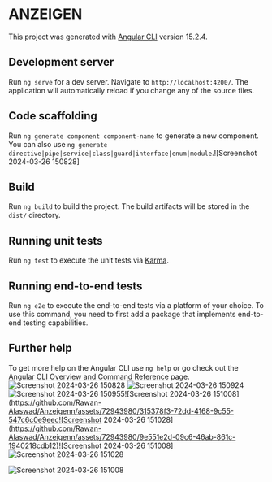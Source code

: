# ANZEIGEN

This project was generated with [Angular CLI](https://github.com/angular/angular-cli) version 15.2.4.

## Development server

Run `ng serve` for a dev server. Navigate to `http://localhost:4200/`. The application will automatically reload if you change any of the source files.

## Code scaffolding

Run `ng generate component component-name` to generate a new component. You can also use `ng generate directive|pipe|service|class|guard|interface|enum|module`.![Screenshot 2024-03-26 150828]

## Build

Run `ng build` to build the project. The build artifacts will be stored in the `dist/` directory.

## Running unit tests

Run `ng test` to execute the unit tests via [Karma](https://karma-runner.github.io).

## Running end-to-end tests

Run `ng e2e` to execute the end-to-end tests via a platform of your choice. To use this command, you need to first add a package that implements end-to-end testing capabilities.

## Further help

To get more help on the Angular CLI use `ng help` or go check out the [Angular CLI Overview and Command Reference](https://angular.io/cli) page.![Screenshot 2024-03-26 150828](https://github.com/Rawan-Alaswad/Anzeigenn/assets/72943980/8466eddf-7c93-457e-888c-3ff68da1d621)
![Screenshot 2024-03-26 150924](https://github.com/Rawan-Alaswad/Anzeigenn/assets/72943980/8cb7932c-4642-44f8-a4cd-7b072ad13af9)
![Screenshot 2024-03-26 150955](https://github.com/Rawan-Alaswad/Anzeigenn/assets/72943980/a06455f7-cf9b-41b2-9709-a3cf4f32f466)![Screenshot 2024-03-26 151008](https://github.com/Rawan-Alaswad/Anzeigenn/assets/72943980/315378f3-72dd-4168-9c55-547c6c0e9eec![Screenshot 2024-03-26 151028](https://github.com/Rawan-Alaswad/Anzeigenn/assets/72943980/9e551e2d-09c6-46ab-861c-1940218cdb12)![Screenshot 2024-03-26 151008]![Screenshot 2024-03-26 151028](https://github.com/Rawan-Alaswad/Anzeigenn/assets/72943980/33302a97-6aad-42fc-806e-bd106e6b7c4b)


![Screenshot 2024-03-26 151008](https://github.com/Rawan-Alaswad/Anzeigenn/assets/72943980/fb278136-e143-4bc0-9640-d317de92ed64)

